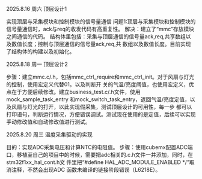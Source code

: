 2025.8.16 周六  顶层设计1

实现顶层与采集模块和控制模块的信号量通信
问题1:顶层与采集模块和控制模块的信号量通信时，ack与req的收发代码有高重复性。
解决：建立了“mmc”存放模块之间通信的代码。
     结构体里包括：采集与顶层通信的信号量ack,req,共享数组以及数值长度；控制与顶层通信的信号量ack,req,共
     数组以及数值长度。目前实现了结构体的构建以及初始化。

2025.8.18 周一  顶层设计2

步骤：建立mmc.c/.h，包括mmc_ctrl_require和mmc_ctrl_init。对于风扇与灯光的控制，使用宏定义代替01。以及判断开
关的气温/亮度阈值，也使用宏定义，优点在于方便后续修改。建立business_test.c/.h文件，使用mock_sample_task_entry
和mock_switch_task_entry，返回气温/亮度定值，以及风扇与灯光的打开，以此实现假采集，测试顶层设计的可用性，每一步
都可以打印语句，判断运行情况，方便错误调试。测试现在使用的是定值，后续可以实现手动修改值和自动修改值进行测试。

2025.8.20 周三  温度采集驱动的实现

目的：实现ADC采集电压和计算NTC的电阻值。
步骤：使用cubemx配置ADC端口，移植至自己的项目中的时候，需要把adc相关的.c.h文件一并添加，同时，在stm32f1xx_hal_cont.h文
件里把“#define HAL_ADC_MODULE_ENABLED   */”取消注释，不然会出现ADC 函数未编译的链接阶段错误（L6218E）。




